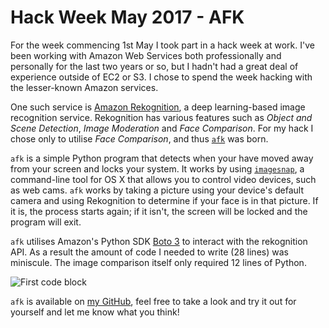 # Hack Week May 2017 - AFK

For the week commencing 1st May I took part in a hack week at work. I've been
working with Amazon Web Services both professionally and personally for the last
two years or so, but I hadn't had a great deal of experience outside of EC2 or
S3. I chose to spend the week hacking with the lesser-known Amazon services.

One such service is [Amazon Rekognition](https://aws.amazon.com/rekognition/), a
deep learning-based image recognition service. Rekognition has various features
such as _Object and Scene Detection_, _Image Moderation_ and _Face Comparison_.
For my hack I chose only to utilise _Face Comparison_, and thus
[`afk`](https://github.com/AlexChesters/afk) was born.

`afk` is a simple Python program that detects when your have moved away from
your screen and locks your system. It works by using
[`imagesnap`](https://github.com/rharder/imagesnap), a command-line tool for
OS X that allows you to control video devices, such as web cams. `afk` works
by taking a picture using your device's default camera and using Rekognition to
determine if your face is in that picture. If it is, the process starts again;
if it isn't, the screen will be locked and the program will exit.

`afk` utilises Amazon's Python SDK
[Boto 3](https://boto3.readthedocs.io/en/latest/) to interact with the
rekognition API. As a result the amount of code I needed to write (28 lines) was
miniscule. The image comparison itself only required 12 lines of Python.

![First code block](/assets/img/blog/001/code-1.png)

`afk` is available on [my GitHub](https://github.com/AlexChesters/afk), feel
free to take a look and try it out for yourself and let me know what you think!
